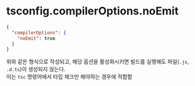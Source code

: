 # tsconfig.compilerOptions.noEmit

```json
{
  "compilerOptions": {
    "noEmit": true
  }
}
```

위와 같은 형식으로 작성되고, 해당 옵션을 활성화시키면 빌드를 실행해도 파일(`.js`, `.d.ts`)이 생성되지 않는다.<br>
이는 `tsc` 명령어에서 타입 체크만 해야하는 경우에 적합함
